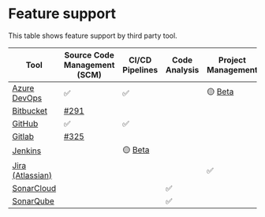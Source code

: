 # Feature support

This table shows feature support by third party tool.

| Tool                                                                    | Source Code Management (SCM)                                         | CI/CD Pipelines                                                         | Code Analysis | Project Management                                                    |
|-------------------------------------------------------------------------|----------------------------------------------------------------------|-------------------------------------------------------------------------|---------------|-----------------------------------------------------------------------|
| [Azure DevOps](https://azure.microsoft.com/en-gb/products/devops/repos) | ✅                                                                    | ✅                                                                       |               | 🟡 [Beta](https://github.com/DeloitteDigitalUK/code-metrics/pull/290) |
| [Bitbucket](https://bitbucket.org/product)                              | [#291](https://github.com/DeloitteDigitalUK/code-metrics/issues/291) |                                                                         |               |                                                                       |
| [GitHub](https://github.com/)                                           | ✅                                                                    | ✅                                                                       |               |                                                                       |
| [Gitlab](https://about.gitlab.com/)                                     | [#325](https://github.com/DeloitteDigitalUK/code-metrics/issues/325) |                                                                         |               |                                                                       |
| [Jenkins](https://www.jenkins.io)                                       |                                                                      | 🟡 [Beta](https://github.com/DeloitteDigitalUK/code-metrics/issues/229) |               |                                                                       |
| [Jira (Atlassian)](https://www.atlassian.com/software/jira)             |                                                                      |                                                                         |               | ✅                                                                     |
| [SonarCloud](https://www.sonarsource.com/products/sonarcloud/)          |                                                                      |                                                                         | ✅             |                                                                       |
| [SonarQube](https://www.sonarsource.com/products/sonarqube/)            |                                                                      |                                                                         | ✅             |                                                                       |
